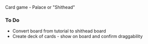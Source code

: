 Card game - Palace or "Shithead"

### To Do

- Convert board from tutorial to shithead board
- Create deck of cards - show on board and confirm draggability
